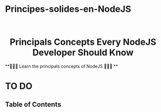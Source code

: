 # Principes-solides-en-NodeJS

<h1 align="center">
  <br>
  Principals Concepts Every NodeJS Developer Should Know
  <br>
</h1>
    
**🚀🚀🚀 Learn the principals concepts of NodeJS 🚀🚀🚀 **

# TO DO

## Table of Contents
